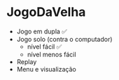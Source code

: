 # JogoDaVelha

* Jogo em dupla ✅
* Jogo solo (contra o computador) 
    - nível fácil ✅
    - nível menos fácil
* Replay
* Menu e visualização


